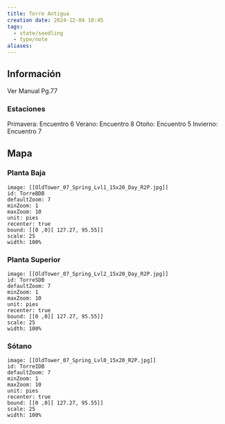 ```yaml
---
title: Torre Antigua
creation date: 2024-12-04 10:45
tags:
  - state/seedling
  - type/note
aliases:
---
```

## Información

Ver Manual Pg.77

### Estaciones
 
Primavera: Encuentro 6
Verano: Encuentro 8
Otoño: Encuentro 5
Invierno: Encuentro 7

## Mapa

### Planta Baja

```leaflet
image: [[OldTower_07_Spring_Lvl1_15x20_Day_R2P.jpg]]
id: TorreBDB
defaultZoom: 7
minZoom: 1
maxZoom: 10
unit: pies
recenter: true
bound: [[0 ,0][ 127.27, 95.55]]
scale: 25
width: 100%
```


### Planta Superior


```leaflet
image: [[OldTower_07_Spring_Lvl2_15x20_Day_R2P.jpg]]
id: TorreSDB
defaultZoom: 7
minZoom: 1
maxZoom: 10
unit: pies
recenter: true
bound: [[0 ,0][ 127.27, 95.55]]
scale: 25
width: 100%
```


### Sótano

```leaflet
image: [[OldTower_07_Spring_Lvl0_15x20_R2P.jpg]]
id: TorreIDB
defaultZoom: 7
minZoom: 1
maxZoom: 10
unit: pies
recenter: true
bound: [[0 ,0][ 127.27, 95.55]]
scale: 25
width: 100%
```